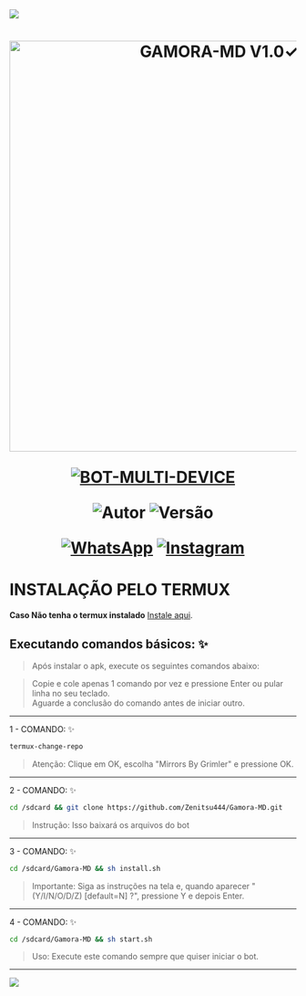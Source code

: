 <img src="https://readme-typing-svg.herokuapp.com/?font=mono&size=30&duration=4000&color=0099FF&center=falso&vCenter=falso&lines=𝑮𝒂𝒎𝒐𝒓𝒂-𝑴𝑫+✿+V1.0✓;𝐁𝐎𝐓+𝐌𝐔𝐋𝐓𝐈+𝐃𝐄𝐕𝐈𝐂𝐄;✰✰✰✰✰">      

<h1 align="center">
<p>
<img src= "https://i.imgur.com/B0q5OK8.jpeg" alt="GAMORA-MD V1.0✓" width="720">
</p>

<p align="center">
<a href="#"><img title="BOT-MULTI-DEVICE" src="https://img.shields.io/badge/BOT•MULTI•DEVICE-blue?&style=for-the-badge"></a>
</p>

<p align="center">
<img title="Autor" src="https://img.shields.io/badge/Autor-@ZenitsuMods-orange.svg?style=for-the-badge&logo=github"></a>
<img title="Versão" src="https://img.shields.io/badge/Versão-1.0-orange.svg?style=for-the-badge&logo=github"></a>
</p>

<div align="center">
  
[![WhatsApp](https://img.shields.io/badge/Suporte-25D366?style=for-the-badge&logo=whatsapp&logoColor=white)](https://chat.whatsapp.com/JeZ8Y2a6enmCSjkRGquYZM)
[![Instagram](https://img.shields.io/badge/Instagram-E4405F?style=for-the-badge&logo=instagram&logoColor=white)](https://instagram.com/ZenitsuMods)
</div>

# INSTALAÇÃO PELO TERMUX

**Caso Não tenha o termux instalado**
[Instale aqui](https://www.mediafire.com/file/0npdmv51pnttps0/com.termux_0.119.1-119_minAPI21(arm64-v8a,armeabi-v7a,x86,x86_64)(nodpi)_apkmirror.com.apk/file).

## Executando comandos básicos: ✨

> Após instalar o apk, execute os seguintes comandos abaixo:

> Copie e cole apenas 1 comando por vez e pressione Enter ou pular linha no seu teclado.  
> Aguarde a conclusão do comando antes de iniciar outro.  
------------------  
1 - COMANDO: ✨
```bash
termux-change-repo
````
> Atenção: Clique em OK, escolha "Mirrors By Grimler" e pressione OK.  
------------------  
2 - COMANDO: ✨  
````bash
cd /sdcard && git clone https://github.com/Zenitsu444/Gamora-MD.git
````
> Instrução: Isso baixará os arquivos do bot  
------------------  
3 - COMANDO: ✨  
````bash
cd /sdcard/Gamora-MD && sh install.sh
````
> Importante: Siga as instruções na tela e, quando aparecer "(Y/I/N/O/D/Z) [default=N] ?", pressione Y e depois Enter.  
------------------  
4 - COMANDO: ✨️
```bash
cd /sdcard/Gamora-MD && sh start.sh
````
> Uso: Execute este comando sempre que quiser iniciar o bot.  
------------------
<img src="https://readme-typing-svg.herokuapp.com/?font=mono&size=30&duration=4000&color=0080FF&center=falso&vCenter=falso&lines=𝒁𝒆𝒏𝒊𝒕𝒔𝒖+𝑴𝒐𝒅𝒔+𝑫𝒐𝒎𝒊𝒏𝒂+>_<;𝑮𝒂𝒎𝒐𝒓𝒂-𝑴𝑫;✰✰✰✰✰">

